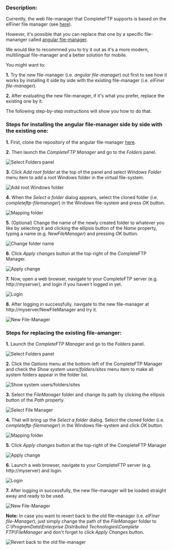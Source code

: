 ### Description: 
Currently, the web file-manager that CompleteFTP supports is based on the elFiner file manager (see [here](https://enterprisedt.com/products/completeftp/doc/guide/html/howtousefilemanager.html)).

However, it's possible that you can replace that one by a specific file-mananger called [angular file-manager](https://github.com/joni2back/angular-filemanager). 

We would like to recommned you to try it out as it's a more modern, multilingual file-manager and a better solution for mobile. 

You might want to:

**1.** Try the new file-manager (i.e. *angular file-manager*) out first to see how it works by installing it side by side with the existing file-manager (i.e. *elFiner file-manager*).

**2.** After evaluating the new file-manager, if it's what you prefer, replace the existing one by it.

The following step-by-step instructions will show you how to do that.

### Steps for installing the angular file-manager side by side with the existing one:

**1.** First, clone the repository of the angular file-manager [here](https://github.com/EnterpriseDT/completeftp-filemanager).

**2.** Then launch the *CompleteFTP Manager* and go to the *Folders* panel.
 
![Select Folders panel](/img/selectFolderPanel.png)

**3.** Click *Add root folder* at the top of the panel and select *Windows Folder* menu item to add a root Windows folder in the virtual file-system.

![Add root Windows folder](/img/addRootWindowsFolder.png)

**4.** When the *Select a folder* dialog appears, select the cloned folder (i.e. *completeftp-filemanager*) in the Windows file-system and press *OK* button.

![Mapping folder](/img/mapFolder.png)

**5.** (Optional) Change the name of the newly created folder to whatever you like by selecting it and clicking the ellipsis button of the *Name* property, typing a name (e.g. *NewFileManager*) and pressing *OK* button. 

![Change folder name](/img/changeFolderName.png)

**6.** Click *Apply changes* button at the top-right of the CompleteFTP Manager.

![Apply change](/img/applyChanges.png)

**7.** Now, open a web browser, navigate to your CompleteFTP server (e.g. http://myserver), and login if you haven't logged in yet.

![Login](/img/login.png)

**8.** After logging in successfully, navigate to the new file-manager at http://myserver/NewFileManager and try it.

![New File-Manager](/img/installFileManagerResult.png)


### Steps for replacing the existing file-amanger:


**1.** Launch the *CompleteFTP Manager* and go to the *Folders* panel.

![Select Folders panel](/img/selectFolderPanel.png)

**2.** Click the *Options* menu at the bottom-left of the CompleteFTP Manager and check the *Show system users/folders/sites* menu item to make all system folders appear in the folder list.

![Show system users/folders/sites](/img/showSystemFolders.png)

**3.** Select the *FileManager* folder and change its path by clicking the ellipsis button of the *Path* property.

![Select File Manager](/img/selectFileManagerFolder.png)

**4.** That will bring up the *Select a folder* dialog. Select the cloned folder (i.e. *completeftp-filemanager*) in the Windows file-system and click *OK* button.

![Mapping folder](/img/mapFolder.png)

**5.** Click *Apply changes* button at the top-right of the CompleteFTP Manager

![Apply change](/img/applyChanges.png)

**6.** Launch a web browser, navigate to your CompleteFTP server (e.g. http://myserver) and login.

![Login](/img/login.png)

**7.** After logging in successfully, the new file-manager will be loaded straight away and ready to be used.

![New File-Manager](/img/replaceFileManagerResult.png)

**Note:** 
In case you want to revert back to the old file-manager (i.e. *elFiner file-Manager*), just simply change the path of the *FileManager* folder to *C:\ProgramData\Enterprise Distributed Technologies\Complete FTP\FileManager* and don't forget to click *Apply Changes* button.

![Revert back to the old file-manager](/img/revertBackOldFileManager.png) 

